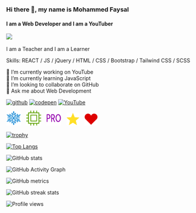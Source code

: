 ### Hi there 👋, my name is Mohammed Faysal
#### I am a Web Developer and I am a YouTuber
<img src="https://imageupload.io/Ono4Ur77SWrL8Ru">

I am a Teacher and I am a Learner

Skills: REACT / JS / jQuery / HTML / CSS / Bootstrap / Tailwind CSS / SCSS

 🔭 I’m currently working on YouTube  
 🌱 I’m currently learning JavaScript   
 👯 I’m looking to collaborate on GitHub   
 💬 Ask me about Web Development 


[<img src='https://cdn.jsdelivr.net/npm/simple-icons@3.0.1/icons/github.svg' alt='github' height='40'>](https://github.com/https://github.com/Mohammed-Faysal)  [<img src='https://cdn.jsdelivr.net/npm/simple-icons@3.0.1/icons/codepen.svg' alt='codepen' height='40'>](https://codepen.io/https://codepen.io/CreativeCoder111)  [<img src='https://cdn.jsdelivr.net/npm/simple-icons@3.0.1/icons/youtube.svg' alt='YouTube' height='40'>](https://www.youtube.com/channel/https://www.youtube.com/@creativejscoder)  

<a href='https://archiveprogram.github.com/'><img src='https://raw.githubusercontent.com/acervenky/animated-github-badges/master/assets/acbadge.gif' width='40' height='40'></a> <a href='https://docs.github.com/en/developers'><img src='https://raw.githubusercontent.com/acervenky/animated-github-badges/master/assets/devbadge.gif' width='40' height='40'></a> <a href='https://github.com/pricing'><img src='https://raw.githubusercontent.com/acervenky/animated-github-badges/master/assets/pro.gif' width='40' height='40'></a> <a href='https://stars.github.com/'><img src='https://raw.githubusercontent.com/acervenky/animated-github-badges/master/assets/starbadge.gif' width='35' height='35'></a> <a href='https://docs.github.com/en/github/supporting-the-open-source-community-with-github-sponsors'><img src='https://raw.githubusercontent.com/acervenky/animated-github-badges/master/assets/sponsorbadge.gif' width='35' height='35'></a> 

[![trophy](https://github-profile-trophy.vercel.app/?username=https://github.com/Mohammed-Faysal)](https://github.com/ryo-ma/github-profile-trophy)

[![Top Langs](https://github-readme-stats.vercel.app/api/top-langs/?username=https://github.com/Mohammed-Faysal)](https://github.com/anuraghazra/github-readme-stats)

![GitHub stats](https://github-readme-stats.vercel.app/api?username=https://github.com/Mohammed-Faysal&show_icons=true)  

![GitHub Activity Graph](https://activity-graph.herokuapp.com/graph?username=https://github.com/Mohammed-Faysal)  

![GitHub metrics](https://metrics.lecoq.io/https://github.com/Mohammed-Faysal)  

![GitHub streak stats](https://streak-stats.demolab.com/?user=https://github.com/Mohammed-Faysal)  

![Profile views](https://gpvc.arturio.dev/https://github.com/Mohammed-Faysal)  
